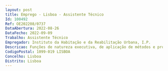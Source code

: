 ```yaml
--- 
layout: post
title: Emprego - Lisboa - Assistente Técnico
Id: 100492
Ref: OE202208/0737
DataAbertura: 2022-08-26
DataFecho: 2022-09-09
Trabalho: Assistente Técnico
Empregador: Instituto da Habitação e da Reabilitação Urbana, I.P.
Descricao: Funções de natureza executiva, de aplicação de métodos e processos, no âmbito do atendimento ao público e com os respetivos arrendatários do IHRU, I.P., em matérias relacionadas com a gestão de imóveis sob a sua gestão  Dar apoio aos processos administrativos desencadeados pelos Técnicos Superiores da área de obras.
CodigoPostal: 1099-019 LISBOA
Concelho: Lisboa
Distrito: Lisboa
--- 
```

